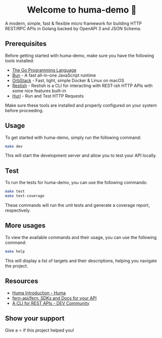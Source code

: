 <h1 align="center">Welcome to huma-demo 👋</h1>
<p>
  A modern, simple, fast & flexible micro framework for building HTTP REST/RPC APIs in Golang backed by OpenAPI 3 and JSON Schema.
</p>

## Prerequisites

Before getting started with huma-demo, make sure you have the following tools installed:

- [The Go Programming Language](https://go.dev/)
- [Bun](https://bun.sh/) - A fast all-in-one JavaScript runtime
- [OrbStack](https://orbstack.dev/) - Fast, light, simple Docker & Linux on macOS
- [Restish](https://rest.sh/#/) - Restish is a CLI for interacting with REST-ish HTTP APIs with some nice features built-in
- [Hurl](https://hurl.dev/) - Run and Test HTTP Requests

Make sure these tools are installed and properly configured on your system before proceeding.

## Usage

To get started with huma-demo, simply run the following command:

```sh
make dev
```

This will start the development server and allow you to test your API locally.

## Test

To run the tests for huma-demo, you can use the following commands:

```sh
make test
make test-coverage
```

These commands will run the unit tests and generate a coverage report, respectively.

## More usages

To view the available commands and their usage, you can use the following command:

```sh
make help
```

This will display a list of targets and their descriptions, helping you navigate the project.

## Resources

- [Huma Introduction - Huma](https://huma.rocks/)
- [fern-api/fern: SDKs and Docs for your API](https://github.com/fern-api/fern)
- [A CLI for REST APIs - DEV Community](https://dev.to/danielgtaylor/a-cli-for-rest-apis-part-1-104b)

## Show your support

Give a ⭐️ if this project helped you!
